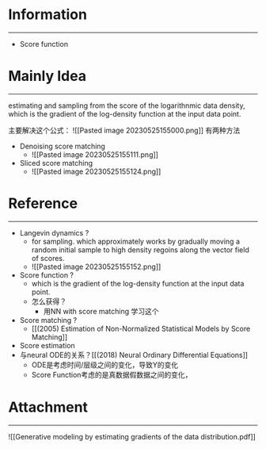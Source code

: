 # Information
---
- Score function

# Mainly Idea
---
estimating and sampling from the score of the logarithnmic data density, which is the gradient of the log-density function at the input data point.

主要解决这个公式：
![[Pasted image 20230525155000.png]]
有两种方法
- Denoising score matching
	- ![[Pasted image 20230525155111.png]]
- Sliced score matching
	- ![[Pasted image 20230525155124.png]]

# Reference
---
- Langevin dynamics ?
	- for sampling. which approximately works by gradually moving a random initial sample to high density regoins along the vector field of scores.
	- ![[Pasted image 20230525155152.png]]
- Score function ?
	- which is the gradient of the log-density function at the input data point.
	- 怎么获得？
		- 用NN with score matching 学习这个
- Score matching ?
	- [[(2005) Estimation of Non-Normalized Statistical Models by Score Matching]]
- Score estimation
- 与neural ODE的关系？[[(2018) Neural Ordinary Differential Equations]]
	- ODE是考虑时间/层级之间的变化，导致Y的变化
	- Score Function考虑的是真数据假数据之间的变化，

# Attachment
---
![[Generative modeling by estimating gradients of the data distribution.pdf]]